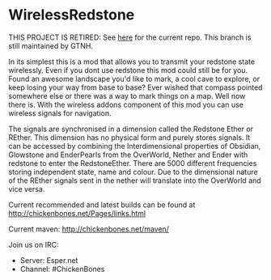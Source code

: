 WirelessRedstone
==============

THIS PROJECT IS RETIRED: See [here] for the current repo. This branch is still maintained by GTNH.

In its simplest this is a mod that allows you to transmit your redstone state wirelessly. Even if you dont use redstone this mod could still be for you. Found an awesome landscape you'd like to mark, a cool cave to explore, or keep losing your way from base to base? Ever wished that compass pointed somewhere else or there was a way to mark things on a map. Well now there is. With the wireless addons component of this mod you can use wireless signals for navigation.

The signals are synchronised in a dimension called the Redstone Ether or REther. This dimension has no physical form and purely stores signals. It can be accessed by combining the Interdimensional properties of Obsidian, Glowstone and EnderPearls from the OverWorld, Nether and Ender with redstone to enter the RedstoneEther. There are 5000 different frequencies storing independent state, name and colour. Due to the dimensional nature of the REther signals sent in the nether will translate into the OverWorld and vice versa.

Current recommended and latest builds can be found at http://chickenbones.net/Pages/links.html

Current maven: http://chickenbones.net/maven/

Join us on IRC:
- Server: Esper.net
- Channel: #ChickenBones

[here]: <https://github.com/TheCBProject/WirelessRedstone>

